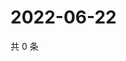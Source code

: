 # 2022-06-22

共 0 条

<!-- BEGIN WEIBO -->
<!-- 最后更新时间 Wed Jun 22 2022 09:46:15 GMT+0800 (China Standard Time) -->

<!-- END WEIBO -->
